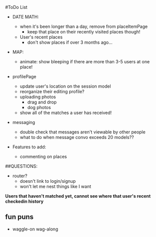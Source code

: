 #ToDo List
- DATE MATH:
  - when it's been longer than a day, remove from placeItemPage
    - keep that place on their recently visited places though!
  - User's recent places
    - don't show places if over 3 months ago...
- MAP:
  - animate: show bleeping if there are more than 3-5 users at one place!

- profilePage
  - update user's location on the session model
  - reorganize their editing profile?
  - uploading photos
    - drag and drop
    - dog photos
  - show all of the matches a user has received!

- messaging
  - double check that messages aren't viewable by other people
  - what to do when message convo exceeds 20 models??

- Features to add:  
  - commenting on places


##QUESTIONS:
  - router?
    - doesn't link to login/signup
    - won't let me nest things like I want


<Link to={`posts/${post._id}`}></Link>


**Users that haven't matched yet, cannot see where that user's recent checkedin history**


## fun puns
 - waggle-on wag-along
